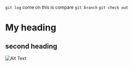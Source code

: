 `git log`
come on
this is compare
`git branch`
`git check out`
# My heading 
## second heading
![Alt Text](https://cdn.britannica.com/18/237818-004-8A8FBCA9.jpg)
``` const test =>() {console.log('Hi')}
